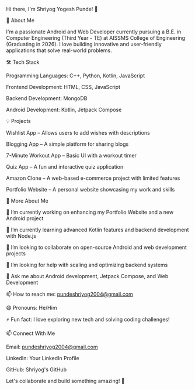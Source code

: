 Hi there, I'm Shriyog Yogesh Punde! 👋

🚀 About Me

I'm a passionate Android and Web Developer currently pursuing a B.E. in Computer Engineering (Third Year - TE) at AISSMS College of Engineering (Graduating in 2026). I love building innovative and user-friendly applications that solve real-world problems.

🛠️ Tech Stack

Programming Languages: C++, Python, Kotlin, JavaScript

Frontend Development: HTML, CSS, JavaScript

Backend Development: MongoDB

Android Development: Kotlin, Jetpack Compose

💡 Projects

Wishlist App – Allows users to add wishes with descriptions

Blogging App – A simple platform for sharing blogs

7-Minute Workout App – Basic UI with a workout timer

Quiz App – A fun and interactive quiz application

Amazon Clone – A web-based e-commerce project with limited features

Portfolio Website – A personal website showcasing my work and skills

🌟 More About Me

🔭 I’m currently working on enhancing my Portfolio Website and a new Android project

🌱 I’m currently learning advanced Kotlin features and backend development with Node.js

👯 I’m looking to collaborate on open-source Android and web development projects

🤔 I’m looking for help with scaling and optimizing backend systems

💬 Ask me about Android development, Jetpack Compose, and Web Development

📫 How to reach me: pundeshriyog2004@gmail.com

😄 Pronouns: He/Him

⚡ Fun fact: I love exploring new tech and solving coding challenges!

📫 Connect With Me

Email: pundeshriyog2004@gmail.com

LinkedIn: Your LinkedIn Profile

GitHub: Shriyog's GitHub

Let's collaborate and build something amazing! 🚀

